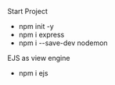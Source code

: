 Start Project 

- npm init -y
- npm i express
- npm i --save-dev nodemon

EJS as view engine 

- npm i ejs